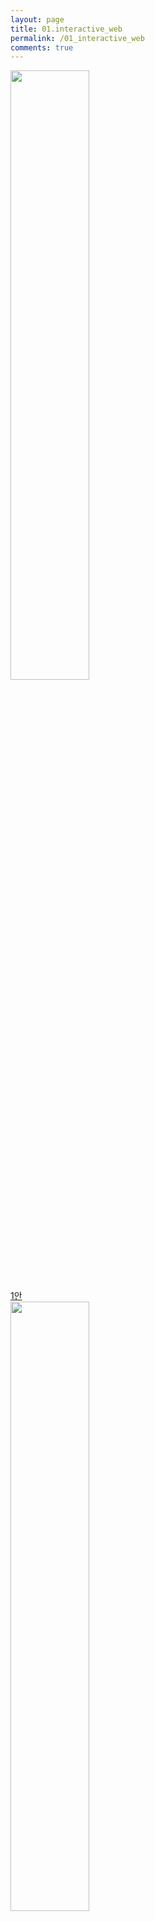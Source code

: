 ```yaml
---
layout: page
title: 01.interactive_web
permalink: /01_interactive_web
comments: true
---
```


<div class="row justify-content-between" style="display:none;">
    <div class="col-md-12">
        <img class="shadow-lg" src="{{site.baseurl}}/assets/images/dolphin.png" alt="dolphin" />
        <p>This research started with a rethink of humans and dolphins.</p>
        <p class="mb-5"><img class="shadow-lg" src="{{site.baseurl}}/assets/images/mediumish-jekyll-template.png" alt="jekyll template mediumish" /></p>
        <h4>Documentation</h4>
        <p>Please, read the docs <a href="https://bootstrapstarter.com/bootstrap-templates/template-mediumish-bootstrap-jekyll/">here</a>.</p>
        <h4>Questions or bug reports?</h4>
        <p>Head over to our <a href="https://github.com/wowthemesnet/mediumish-theme-jekyll">Github repository</a>!</p>
    </div>
</div>

<div class="exbox">
    <div class="">
        <img src="{{site.baseurl}}/assets/images/dolphin.png" style="width:50%;display:inline-block;">
        <a href="https://infovizlab.github.io/InfoViz-Lab/dolphin1.html"style="width:50%;display:inline-block;">1안</a>
    </div>
    <div class="">
        <img src="{{site.baseurl}}/assets/images/dolphin.png"style="width:50%;display:inline-block;">
        <a href="https://infovizlab.github.io/InfoViz-Lab/dolphin2.html"style="width:50%;display:inline-block;">2안</a>
    </div>
</div>